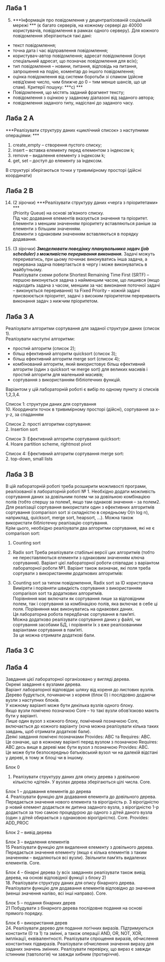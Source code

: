 ## Лаба 1  
5. ***Інформація про повідомлення у децентралізованій соціальній мережі ***
(є багато серверів, на кожному сервері до 40000 користувачів, повідомлення в рамках одного серверу). 
Для кожного повідомлення зберігаються такі дані: 
 - текст повідомлення; 
 - точна дата і час відправлення повідомлення; 
 - користувач-автор повідомлення; адресат повідомлення (існує спеціальний адресат, що позначає повідомлення для всіх); 
 - тип повідомлення – новини, питання, відповідь на питання, запрошення на подію, коментар до іншого повідомлення; 
 - оцінка повідомлення від системи боротьби зі спамом (дійсне невід’ємне число, чим ближче до 0 – тим менше шансів, що це спам). 
Критерії пошуку:
***c) ***
 - Повідомлення, що містять заданий фрагмент тексту; 
 - повідомлення з оцінкою у заданому діапазоні від заданого автора; 
 - повідомлення заданого типу, надіслані до заданого часу.  

## Лаба 2 A  
***Реалізувати структуру даних «циклічний список» з наступними операціями: ***
1) create_empty – створення пустого списку;  
2) insert – вставка елементу перед елементом з індексом k;  
3) remove – видалення елементу з індексом k;   
4) get, set – доступ до елементу за індексом.  

В структурі зберігаються точки у тривимірному просторі (дійсні координати)  

## Лаба 2 B  
14.	(2 зірочки) ***Реалізувати структуру даних «черга з пріоритетами» ***  
(Priority Queue) на основі зв’язного списку.  
Під час додавання елементів вказується значення та пріоритет.  
Елементи з меншим значенням пріоритету вставляються раніше за елементи з більшим значенням.  
Елементи з однаковим значенням вставляються в порядку додавання.  

32. (3 зірочки) ***Змоделювати поведінку планувальника задач (job scheduler) з можливістю переривання виконання.*** 
Задачі можуть перериватись, при цьому починає виконуватись інша задача, а перервана задача повертається в чергу і може виконуватись в майбутньому.  
Реалізувати схеми роботи Shortest Remaining Time First (SRTF) – першою виконується задача з найменшим часом, що лишився (якщо надходить задача з часом, меншим за час виконання поточної задачі – виконується переривання) та Fixed Priority – кожній задачі присвоюється пріоритет, задачі з високим пріоритетом переривають виконання задач з нижчим пріоритетом.  

## Лаба 3 А  
Реалізувати алгоритми сортування для заданої структури даних (список 1).   
Реалізувати наступні алгоритми:  
 - простий алгоритм (список 2);  
 - більш ефективний алгоритм quicksort (список 3);  
 - більш ефективний алгоритм merge sort (список 4);  
 - комбінований алгоритм, який використовує більш ефективний алгоритм (один з quicksort чи merge sort) для великих масивів і простий алгоритм для маленький масивів;  
 - сортування з використанням бібліотечних функцій.  

Варіантом у цій лабораторній роботі є вибір по одному пункту зі списків 1,2,3,4.  

Список 1: структури даних для сортування  
10. Координати точок в тривимірному просторі (дійсні), сортування за x-y-z, за спаданням  

Список 2: прості алгоритми сортування:  
2. Insertion sort  

Список 3: Ефективний алгоритм сортування quicksort:  
4. Hoare partition scheme, rightmost pivot  

Список 4: Ефективний алгоритм сортування merge sort:  
2. top-down, small lists  
 

## Лаба 3 B

В цій лабораторній роботі треба розширити можливості програми, реалізованої в лабораторній роботі № 1. Необхідно додати можливість сортування даних за довільним полем чи за довільною комбінацією полів (тобто спершу за полем1, якщо там однакові значення – за полем2.  
Для реалізації сортування використати один з ефективних алгоритмів сортування (comparison sort зі складністю в середньому O(n log n), наприклад, quicksort, merge sort, heapsort, …). Можна також використати бібліотечну реалізацію сортування.  
Крім цього, необхідно реалізувати два алгоритми сортування, які не є comparison sort:

1. Counting sort
2. Radix sort
Треба реалізувати стабільні версії цих алгоритмів (тобто не переставляються елементи з однаковим значенням ключа сортування). 
Варіант цієї лабораторної роботи співпадає з варіантом лабораторної роботи №1. Варіант також визначає, які поля треба сортувати з використанням додаткових алгоритмів:

5. Counting sort за типом повідомлення, Radix sort за ID користувача Виміряти і порівняти швидкість сортування з використанням comparison sort та додаткових алгоритмів.  
Порівняння має включати як сортування лише за відповідним полем, так і сортування за комбінацією полів, яка включає в себе ці поля. Порівняння має виконуватись на однакових даних.   
Ця лабораторна робота передбачає сортування в пам’яті.  
Можна додатково реалізувати сортування даних у файлі, чи сортування засобами БД, і порівняти їх з вже реалізованими варіантами сортування в пам’яті.  
За це можна отримати додаткові бали.  

## Лаба 3 C



## Лаба 4

Завдання цієї лабораторної організовано у вигляді дерева.  
Окремі завдання є вузлами дерева.  
Варіант лабораторної відповідає шляху від кореня до листових вузлів.  
Дерево будується, починаючи з кореня (блок 0) і послідовно додаючи вузли з наступних блоків.  
У кожному варіанті може бути декілька вузлів одного блоку.  
Якщо вузли помічено позначкою Core – то такі вузли обов’язково мають бути у варіанті.  
Лише один вузол з кожного блоку, помічений позначкою Core, включається до кожного варіанту (хоча можна реалізувати кілька таких завдань, щоб отримати додаткові бали).  
Деякі завдання помічені позначками Provides: ABC та Requires: ABC.  
Це означає, що в кожному варіанті перед вузлом з позначкою Requires: ABC десь вище в дереві має бути вузол з позначкою Provides: ABC.  
Це може бути безпосередньо батьківський вузол чи на далекій відстані у дереві, в тому ж блоці чи в іншому. 

Блок 0  
1. Реалізувати структуру даних для опису дерева з довільною кількістю «дітей». У вузлах дерева зберігаються цілі числа. Core.  

Блок 1 – додавання елементів до дерева  
4. Реалізувати функцію для додавання елемента до довільного дерева. Передається значення нового елемента та вірогідність p. З вірогідністю p новий елемент додається як дитина заданого вузла, з вірогідністю 1-p додається за тою самою процедурою до одного з дітей даного вузла (один з дітей обирається з однаковою вірогідністю). Core. Provides: ADD_PROC  

Блок 2 – вивід дерева  

Блок 3 – видалення елементів  
15 Реалізувати функцію для видалення елементу з довільного дерева. Передається значення елементу (якщо є кілька елементів з таким значенням – видаляються всі вузли). Звільнити пам’ять видалених елементів. Core.  

Блок 4 – бінарні дерева (у всіх завданнях реалізувати також вивід дерева, на основі відповідної функції з блоку 2)  
18. Реалізувати структуру даних для опису бінарного дерева. Реалізувати функцію для додавання елементів відповідно до значення (менші значення наліво, всі інші направо). Core.  

Блок 5 – подання бінарних дерев  
21 Побудувати з бінарного дерева послідовне подання на основі прямого порядку.  

Блок 6 – використання дерев  
24. Реалізувати дерево для подання логічних виразів. Підтримуються константи (0 та 1) та змінні, а також операції AND, OR, NOT, XOR, імплікації, еквівалентності. Реалізувати спрощення виразів, обчислення константних підвиразів. Реалізувати обчислення значення виразу для заданих значень змінних. Реалізувати перевірку, що вираз є завжди істинним (тавтологія) чи завжди хибним (протиріччя).  

















